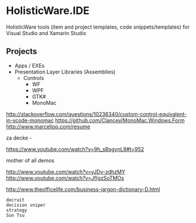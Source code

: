 # HolisticWare.IDE


HolisticWare tools (item and project templates, code snippets/templates) for Visual Studio and Xamarin Studio


## Projects

*	Apps / EXEs
* 	Presentation Layer Libraries (Assemblies)
	*	Controls
		*	WF
		*	WPF
		*	GTK#
		* 	MonoMac





http://stackoverflow.com/questions/10236340/custom-control-equivalent-in-xcode-monomac
https://github.com/Clancey/MonoMac.Windows.Form
http://www.marcellop.com/resume


za decke - 

https://www.youtube.com/watch?v=9h_sBsgynL8#t=952


mother of all demos

http://www.youtube.com/watch?v=yJDv-zdhzMY
http://www.youtube.com/watch?v=JfIgzSoTMOs



http://www.theofficelife.com/business-jargon-dictionary-D.html

	decruit
	decision sniper
	strategy
	Sun Tsu